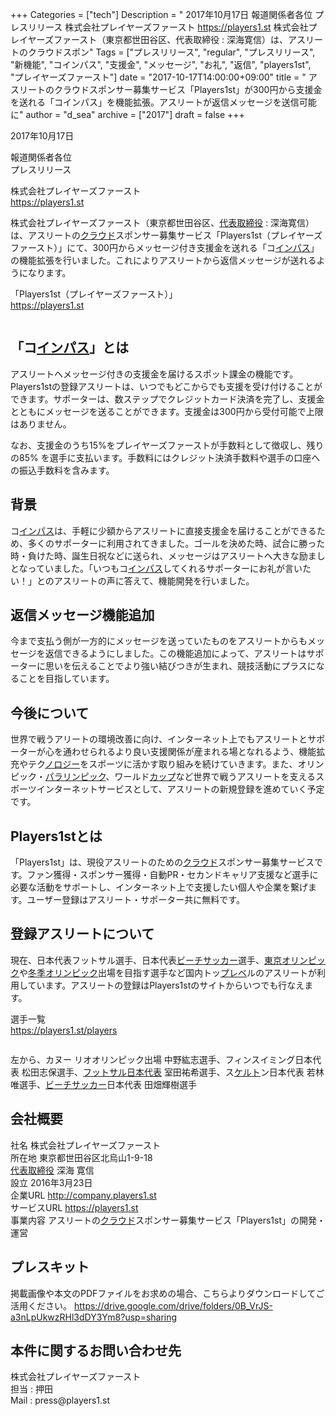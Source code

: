 +++
Categories = ["tech"]
Description = " 2017年10月17日  報道関係者各位 プレスリリース  株式会社プレイヤーズファースト https://players1.st  株式会社プレイヤーズファースト（東京都世田谷区、代表取締役 : 深海寛信）は、アスリートのクラウドスポン"
Tags = ["プレスリリース", "regular", "プレスリリース", "新機能", "コインパス", "支援金", "メッセージ", "お礼", "返信", "players1st", "プレイヤーズファースト"]
date = "2017-10-17T14:00:00+09:00"
title = " アスリートのクラウドスポンサー募集サービス「Players1st」が300円から支援金を送れる「コインパス」を機能拡張。アスリートが返信メッセージを送信可能に"
author = "d_sea"
archive = ["2017"]
draft = false
+++

<body>
<p>2017年10月17日</p>


<p>報道関係者各位<br>
プレスリリース</p>


<p>株式会社プレイヤーズファースト<br>
<a href="https://players1.st">https://players1.st</a></p>


<p>株式会社プレイヤーズファースト（東京都世田谷区、<a class="keyword" href="http://d.hatena.ne.jp/keyword/%C2%E5%C9%BD%BC%E8%C4%F9%CC%F2">代表取締役</a> : 深海寛信）は、アスリートの<a class="keyword" href="http://d.hatena.ne.jp/keyword/%A5%AF%A5%E9%A5%A6%A5%C9">クラウド</a>スポンサー募集サービス「Players1st（プレイヤーズファースト）」にて、300円からメッセージ付き支援金を送れる「コ<a class="keyword" href="http://d.hatena.ne.jp/keyword/%A5%A4%A5%F3%A5%D1%A5%B9">インパス</a>」の機能拡張を行いました。これによりアスリートから返信メッセージが送れるようになります。</p>


<p>「Players1st（プレイヤーズファースト）」
<br><a href="https://players1.st">https://players1.st</a></p>


<p><figure class="tmblr-full" data-orig-height="640" data-orig-width="640"><img src="https://cdn-ak.f.st-hatena.com/images/fotolife/d/d_sea/20180823/20180823111256.png" data-orig-height="640" data-orig-width="640" alt=""></figure></p>
<h2>「コ<a class="keyword" href="http://d.hatena.ne.jp/keyword/%A5%A4%A5%F3%A5%D1%A5%B9">インパス</a>」とは</h2>
<p>アスリートへメッセージ付きの支援金を届けるスポット課金の機能です。Players1stの登録アスリートは、いつでもどこからでも支援を受け付けることができます。サポーターは、数ステップでクレジットカード決済を完了し、支援金とともにメッセージを送ることができます。支援金は300円から受付可能で上限はありません。</p>
<p>なお、支援金のうち15%をプレイヤーズファーストが手数料として徴収し、残りの85% を選手に支払います。手数料にはクレジット決済手数料や選手の口座への振込手数料を含みます。</p>
<h2>背景</h2>
<p>コ<a class="keyword" href="http://d.hatena.ne.jp/keyword/%A5%A4%A5%F3%A5%D1%A5%B9">インパス</a>は、手軽に少額からアスリートに直接支援金を届けることができるため、多くのサポーターに利用されてきました。ゴールを決めた時、試合に勝った時・負けた時、誕生日祝などに送られ、メッセージはアスリートへ大きな励ましとなっていました。「いつもコ<a class="keyword" href="http://d.hatena.ne.jp/keyword/%A5%A4%A5%F3%A5%D1%A5%B9">インパス</a>してくれるサポーターにお礼が言いたい！」とのアスリートの声に答えて、機能開発を行いました。</p>
<h2>返信メッセージ機能追加</h2>
<p>今まで支払う側が一方的にメッセージを送っていたものをアスリートからもメッセージを返信できるようにしました。この機能追加によって、アスリートはサポーターに思いを伝えることでより強い結びつきが生まれ、競技活動にプラスになることを目指しています。</p>
<h2>今後について</h2>
<p>世界で戦うアリートの環境改善に向け、インターネット上でもアスリートとサポーターが心を通わせられるより良い支援関係が産まれる場となれるよう、機能拡充やテク<a class="keyword" href="http://d.hatena.ne.jp/keyword/%A5%CE%A5%ED">ノロ</a><a class="keyword" href="http://d.hatena.ne.jp/keyword/%A5%B8%A1%BC">ジー</a>をスポーツに活かす取り組みを続けていきます。また、オリンピック・<a class="keyword" href="http://d.hatena.ne.jp/keyword/%A5%D1%A5%E9%A5%EA%A5%F3%A5%D4%A5%C3%A5%AF">パラリンピック</a>、ワールド<a class="keyword" href="http://d.hatena.ne.jp/keyword/%A5%AB%A5%C3%A5%D7">カップ</a>など世界で戦うアスリートを支えるスポーツインターネットサービスとして、アスリートの新規登録を進めていく予定です。</p>
<h2>Players1stとは</h2>
<p>「Players1st」は、現役アスリートのための<a class="keyword" href="http://d.hatena.ne.jp/keyword/%A5%AF%A5%E9%A5%A6%A5%C9">クラウド</a>スポンサー募集サービスです。ファン獲得・スポンサー獲得・自動PR・セカンドキャリア支援など選手に必要な活動をサポートし、インターネット上で支援したい個人や企業を繋げます。ユーザー登録はアスリート・サポーター共に無料です。</p>
<h2>登録アスリートについて</h2>
<p>現在、日本代表フットサル選手、日本代表<a class="keyword" href="http://d.hatena.ne.jp/keyword/%A5%D3%A1%BC%A5%C1%A5%B5%A5%C3%A5%AB%A1%BC">ビーチサッカー</a>選手、<a class="keyword" href="http://d.hatena.ne.jp/keyword/%C5%EC%B5%FE%A5%AA%A5%EA%A5%F3%A5%D4%A5%C3%A5%AF">東京オリンピック</a>や<a class="keyword" href="http://d.hatena.ne.jp/keyword/%C5%DF%B5%A8%A5%AA%A5%EA%A5%F3%A5%D4%A5%C3%A5%AF">冬季オリンピック</a>出場を目指す選手など国内トッ<a class="keyword" href="http://d.hatena.ne.jp/keyword/%A5%D7%A5%EC%A5%D9">プレベ</a>ルのアスリートが利用しています。アスリートの登録はPlayers1stのサイトからいつでも行なえます。</p>
<p>選手一覧<br><a href="https://players1.st/players">https://players1.st/players</a></p>
<figure class="tmblr-full" data-orig-height="465" data-orig-width="707"><img src="https://cdn-ak.f.st-hatena.com/images/fotolife/d/d_sea/20180823/20180823110024.png" data-orig-height="465" data-orig-width="707" alt=""></figure><p>左から、カヌー リオオリンピック出場 中野紘志選手、フィンスイミング日本代表 松田志保選手、<a class="keyword" href="http://d.hatena.ne.jp/keyword/%A5%D5%A5%C3%A5%C8%A5%B5%A5%EB%C6%FC%CB%DC%C2%E5%C9%BD">フットサル日本代表</a> 室田祐希選手、ス<a class="keyword" href="http://d.hatena.ne.jp/keyword/%A5%B1%A5%EB%A5%C8">ケルト</a>ン日本代表 若林唯選手、<a class="keyword" href="http://d.hatena.ne.jp/keyword/%A5%D3%A1%BC%A5%C1%A5%B5%A5%C3%A5%AB%A1%BC">ビーチサッカー</a>日本代表 田畑輝樹選手</p>
<h2>会社概要</h2>
<p>社名             株式会社プレイヤーズファースト
<br>所在地         東京都世田谷区北烏山1-9-18<br>
<a class="keyword" href="http://d.hatena.ne.jp/keyword/%C2%E5%C9%BD%BC%E8%C4%F9%CC%F2">代表取締役</a>  深海 寛信
<br>設立             2016年3月23日
<br>企業URL      <a href="http://company.players1.st">http://company.players1.st</a><br>
サービスURL <a href="https://players1.st">https://players1.st</a><br>
事業内容      アスリートの<a class="keyword" href="http://d.hatena.ne.jp/keyword/%A5%AF%A5%E9%A5%A6%A5%C9">クラウド</a>スポンサー募集サービス「Players1st」の開発・運営</p>
<h2>プレスキット</h2>
<p>掲載画像や本文のPDFファイルをお求めの場合、こちらよりダウンロードしてご活用ください。
<a href="https://drive.google.com/drive/folders/0B_VrJS-a3nLpUkwzRHl3dDY3Ym8?usp=sharing">https://drive.google.com/drive/folders/0B_VrJS-a3nLpUkwzRHl3dDY3Ym8?usp=sharing</a></p>
<h2>本件に関するお問い合わせ先</h2>
<p>株式会社プレイヤーズファースト<br>担当 : 押田<br>Mail : press@players1.st</p>
</body>
